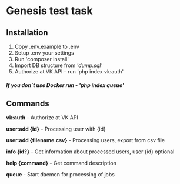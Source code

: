# Genesis test task

## Installation
1) Copy .env.example to .env
2) Setup .env your settings
3) Run 'composer install'
4) Import DB structure from _'dump.sql'_
5) Authorize at VK API - run 'php index vk:auth'

##### If you don`t use Docker run - _'php index queue'_

## Commands
**vk:auth** - Authorize at VK API

**user:add {id}** - Processing user with {id}

**user:add {filename.csv}** - Processing users, export from csv file

**info {id?}** - Get information about processed users, user {id} optional

**help {command}** - Get command description

**queue** - Start daemon for processing of jobs